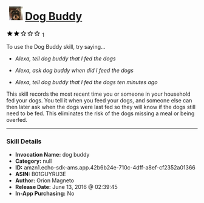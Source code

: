 # &nbsp;<img src="skill_icon" alt="Dog Buddy icon" width="36"> [Dog Buddy](http://alexa.amazon.com/#skills/amzn1.echo-sdk-ams.app.42b6b24e-710c-4dff-a8ef-cf2352a01366)
![2 stars](../../images/ic_star_black_18dp_1x.png)![2 stars](../../images/ic_star_black_18dp_1x.png)![2 stars](../../images/ic_star_border_black_18dp_1x.png)![2 stars](../../images/ic_star_border_black_18dp_1x.png)![2 stars](../../images/ic_star_border_black_18dp_1x.png) 1

To use the Dog Buddy skill, try saying...

* *Alexa, tell dog buddy that I fed the dogs*

* *Alexa, ask dog buddy when did I feed the dogs*

* *Alexa, tell dog buddy that I fed the dogs ten minutes ago*

This skill records the most recent time you or someone in your household fed your dogs.  You tell it when you feed your dogs, and someone else can then later ask when the dogs were last fed so they will know if the dogs still need to be fed.  This eliminates the risk of the dogs missing a meal or being overfed.

***

### Skill Details

* **Invocation Name:** dog buddy
* **Category:** null
* **ID:** amzn1.echo-sdk-ams.app.42b6b24e-710c-4dff-a8ef-cf2352a01366
* **ASIN:** B01GUYRU3E
* **Author:** Orion Magneto
* **Release Date:** June 13, 2016 @ 02:39:45
* **In-App Purchasing:** No
